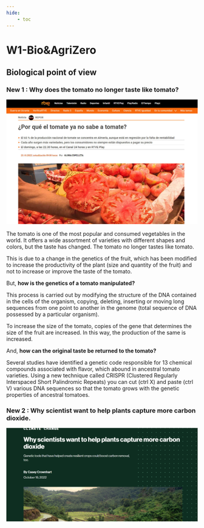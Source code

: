 ```yaml
---
hide:
    - toc
---
```


# W1-Bio&AgriZero
## Biological point of view 

### **New 1 : Why does the tomato no longer taste like tomato?**

![](../images/Bio&AgriZero/NEW.jpg)


The tomato is one of the most popular and consumed vegetables in the world. It offers a wide assortment of varieties with different shapes and colors, but the taste has changed. The tomato no longer tastes like tomato.

This is due to a change in the genetics of the fruit, which has been modified to increase the productivity of the plant (size and quantity of the fruit) and not to increase or improve the taste of the tomato.

But, **how is the genetics of a tomato manipulated?**

This process is carried out by modifying the structure of the DNA contained in the cells of the organism, copying, deleting, inserting or moving long sequences from one point to another in the genome (total sequence of DNA possessed by a particular organism).

To increase the size of the tomato, copies of the gene that determines the size of the fruit are increased. In this way, the production of the same is increased.

And, **how can the original taste be returned to the tomato?**

Several studies have identified a genetic code responsible for 13 chemical compounds associated with flavor, which abound in ancestral tomato varieties. Using a new technique called CRISPR (Clustered Regularly Interspaced Short Palindromic Repeats) you can cut (ctrl X) and paste (ctrl V) various DNA sequences so that the tomato grows with the genetic properties of ancestral tomatoes. 

### **New 2 : Why scientist want to help plants capture more carbon dioxide.**

![](../images/Bio&AgriZero/CO2.png)